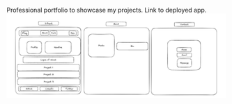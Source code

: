 Professional portfolio to showcase my projects.
Link to deployed app.
![alt text](./client/src/assets/portfolio-excalidraw.png)